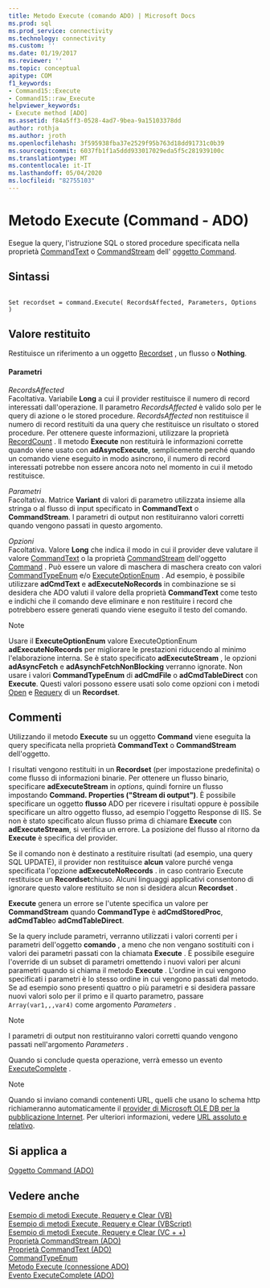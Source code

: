 ```yaml
---
title: Metodo Execute (comando ADO) | Microsoft Docs
ms.prod: sql
ms.prod_service: connectivity
ms.technology: connectivity
ms.custom: ''
ms.date: 01/19/2017
ms.reviewer: ''
ms.topic: conceptual
apitype: COM
f1_keywords:
- Command15::Execute
- Command15::raw_Execute
helpviewer_keywords:
- Execute method [ADO]
ms.assetid: f84a5ff3-0528-4ad7-9bea-9a15103378dd
author: rothja
ms.author: jroth
ms.openlocfilehash: 3f595938fba37e2529f95b763d18dd91731c0b39
ms.sourcegitcommit: 6037fb1f1a5ddd933017029eda5f5c281939100c
ms.translationtype: MT
ms.contentlocale: it-IT
ms.lasthandoff: 05/04/2020
ms.locfileid: "82755103"
---
```

# <a name="execute-method-ado-command"></a>Metodo Execute (Command - ADO)
Esegue la query, l'istruzione SQL o stored procedure specificata nella proprietà [CommandText](../../../ado/reference/ado-api/commandtext-property-ado.md) o [CommandStream](../../../ado/reference/ado-api/commandstream-property-ado.md) dell' [oggetto Command](../../../ado/reference/ado-api/command-object-ado.md).  
  
## <a name="syntax"></a>Sintassi  
  
```  
  
Set recordset = command.Execute( RecordsAffected, Parameters, Options )  
```  
  
## <a name="return-value"></a>Valore restituito  
 Restituisce un riferimento a un oggetto [Recordset](../../../ado/reference/ado-api/recordset-object-ado.md) , un flusso o **Nothing**.  
  
#### <a name="parameters"></a>Parametri  
 *RecordsAffected*  
 Facoltativa. Variabile **Long** a cui il provider restituisce il numero di record interessati dall'operazione. Il parametro *RecordsAffected* è valido solo per le query di azione o le stored procedure. *RecordsAffected* non restituisce il numero di record restituiti da una query che restituisce un risultato o stored procedure. Per ottenere queste informazioni, utilizzare la proprietà [RecordCount](../../../ado/reference/ado-api/recordcount-property-ado.md) . Il metodo **Execute** non restituirà le informazioni corrette quando viene usato con **adAsyncExecute**, semplicemente perché quando un comando viene eseguito in modo asincrono, il numero di record interessati potrebbe non essere ancora noto nel momento in cui il metodo restituisce.  
  
 *Parametri*  
 Facoltativa. Matrice **Variant** di valori di parametro utilizzata insieme alla stringa o al flusso di input specificato in **CommandText** o **CommandStream**. I parametri di output non restituiranno valori corretti quando vengono passati in questo argomento.  
  
 *Opzioni*  
 Facoltativa. Valore **Long** che indica il modo in cui il provider deve valutare il valore [CommandText](../../../ado/reference/ado-api/commandtext-property-ado.md) o la proprietà [CommandStream](../../../ado/reference/ado-api/commandstream-property-ado.md) dell'oggetto [Command](../../../ado/reference/ado-api/command-object-ado.md) . Può essere un valore di maschera di maschera creato con valori [CommandTypeEnum](../../../ado/reference/ado-api/commandtypeenum.md) e/o [ExecuteOptionEnum](../../../ado/reference/ado-api/executeoptionenum.md) . Ad esempio, è possibile utilizzare **adCmdText** e **adExecuteNoRecords** in combinazione se si desidera che ADO valuti il valore della proprietà **CommandText** come testo e indichi che il comando deve eliminare e non restituire i record che potrebbero essere generati quando viene eseguito il testo del comando.  
  
> [!NOTE]
>  Usare il **ExecuteOptionEnum** valore ExecuteOptionEnum **adExecuteNoRecords** per migliorare le prestazioni riducendo al minimo l'elaborazione interna. Se è stato specificato **adExecuteStream** , le opzioni **adAsyncFetch** e **adAsynchFetchNonBlocking** verranno ignorate. Non usare i valori **CommandTypeEnum** di **adCmdFile** o **adCmdTableDirect** con **Execute**. Questi valori possono essere usati solo come opzioni con i metodi [Open](../../../ado/reference/ado-api/open-method-ado-recordset.md) e [Requery](../../../ado/reference/ado-api/requery-method.md) di un **Recordset**.  
  
## <a name="remarks"></a>Commenti  
 Utilizzando il metodo **Execute** su un oggetto **Command** viene eseguita la query specificata nella proprietà **CommandText** o **CommandStream** dell'oggetto.  
  
 I risultati vengono restituiti in un **Recordset** (per impostazione predefinita) o come flusso di informazioni binarie. Per ottenere un flusso binario, specificare **adExecuteStream** in *options*, quindi fornire un flusso impostando **Command. Properties ("Stream di output")**. È possibile specificare un oggetto **flusso** ADO per ricevere i risultati oppure è possibile specificare un altro oggetto flusso, ad esempio l'oggetto Response di IIS. Se non è stato specificato alcun flusso prima di chiamare **Execute** con **adExecuteStream**, si verifica un errore. La posizione del flusso al ritorno da **Execute** è specifica del provider.  
  
 Se il comando non è destinato a restituire risultati (ad esempio, una query SQL UPDATE), il provider non restituisce **alcun** valore purché venga specificata l'opzione **adExecuteNoRecords** . in caso contrario Execute restituisce un **Recordset**chiuso. Alcuni linguaggi applicativi consentono di ignorare questo valore restituito se non si desidera alcun **Recordset** .  
  
 **Execute** genera un errore se l'utente specifica un valore per **CommandStream** quando **CommandType** è **adCmdStoredProc**, **adCmdTable**o **adCmdTableDirect**.  
  
 Se la query include parametri, verranno utilizzati i valori correnti per i parametri dell'oggetto **comando** , a meno che non vengano sostituiti con i valori dei parametri passati con la chiamata **Execute** . È possibile eseguire l'override di un subset di parametri omettendo i nuovi valori per alcuni parametri quando si chiama il metodo **Execute** . L'ordine in cui vengono specificati i parametri è lo stesso ordine in cui vengono passati dal metodo. Se ad esempio sono presenti quattro o più parametri e si desidera passare nuovi valori solo per il primo e il quarto parametro, passare `Array(var1,,,var4)` come argomento *Parameters* .  
  
> [!NOTE]
>  I parametri di output non restituiranno valori corretti quando vengono passati nell'argomento *Parameters* .  
  
 Quando si conclude questa operazione, verrà emesso un evento [ExecuteComplete](../../../ado/reference/ado-api/executecomplete-event-ado.md) .  
  
> [!NOTE]
>  Quando si inviano comandi contenenti URL, quelli che usano lo schema http richiameranno automaticamente il [provider di Microsoft OLE DB per la pubblicazione Internet](../../../ado/guide/appendixes/microsoft-ole-db-provider-for-internet-publishing.md). Per ulteriori informazioni, vedere [URL assoluto e relativo](../../../ado/guide/data/absolute-and-relative-urls.md).  
  
## <a name="applies-to"></a>Si applica a  
 [Oggetto Command (ADO)](../../../ado/reference/ado-api/command-object-ado.md)  
  
## <a name="see-also"></a>Vedere anche  
 [Esempio di metodi Execute, Requery e Clear (VB)](../../../ado/reference/ado-api/execute-requery-and-clear-methods-example-vb.md)   
 [Esempio di metodi Execute, Requery e Clear (VBScript)](../../../ado/reference/ado-api/execute-requery-and-clear-methods-example-vbscript.md)   
 [Esempio di metodi Execute, Requery e Clear (VC + +)](../../../ado/reference/ado-api/execute-requery-and-clear-methods-example-vc.md)   
 [Proprietà CommandStream (ADO)](../../../ado/reference/ado-api/commandstream-property-ado.md)   
 [Proprietà CommandText (ADO)](../../../ado/reference/ado-api/commandtext-property-ado.md)   
 [CommandTypeEnum](../../../ado/reference/ado-api/commandtypeenum.md)   
 [Metodo Execute (connessione ADO)](../../../ado/reference/ado-api/execute-method-ado-connection.md)   
 [Evento ExecuteComplete (ADO)](../../../ado/reference/ado-api/executecomplete-event-ado.md)

